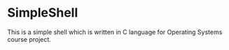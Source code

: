 # SimpleShell
This is a simple shell which is written in C language for Operating Systems course project.

